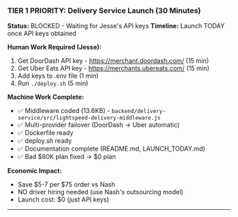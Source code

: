 ### TIER 1 PRIORITY: Delivery Service Launch (30 Minutes)

**Status:** BLOCKED - Waiting for Jesse's API keys
**Timeline:** Launch TODAY once API keys obtained

**Human Work Required (Jesse):**

1. Get DoorDash API key - <https://merchant.doordash.com/> (15 min)
2. Get Uber Eats API key - <https://merchants.ubereats.com/> (15 min)
3. Add keys to .env file (1 min)
4. Run `./deploy.sh` (5 min)

**Machine Work Complete:**

- ✅ Middleware coded (13.6KB) - `backend/delivery-service/src/lightspeed-delivery-middleware.js`
- ✅ Multi-provider failover (DoorDash → Uber automatic)
- ✅ Dockerfile ready
- ✅ deploy.sh ready
- ✅ Documentation complete (README.md, LAUNCH_TODAY.md)
- ✅ Bad $80K plan fixed → $0 plan

**Economic Impact:**

- Save $5-7 per $75 order vs Nash
- NO driver hiring needed (use Nash's outsourcing model)
- Launch cost: $0 (just API keys)

---
